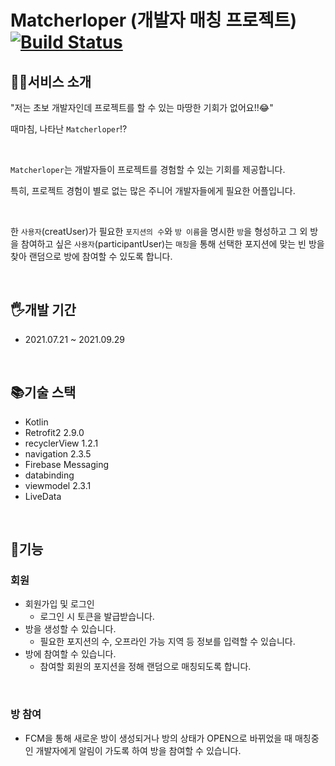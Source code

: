 # Matcherloper (개발자 매칭 프로젝트) [![Build Status](https://app.travis-ci.com/MatcherLoper/MatcherLoper_Server.svg?token=hyUJYqs7AAdXxo2iuzQs&branch=develop)](https://app.travis-ci.com/MatcherLoper/MatcherLoper_Server)

## 🤷‍♂️서비스 소개

"저는 초보 개발자인데 프로젝트를 할 수 있는 마땅한 기회가 없어요!!😂"

때마침, 나타난 `Matcherloper`⁉

</br >

`Matcherloper`는 개발자들이 프로젝트를 경험할 수 있는 기회를 제공합니다.

특히, 프로젝트 경험이 별로 없는 많은 주니어 개발자들에게 필요한 어플입니다.

</br >

한 `사용자`(creatUser)가 필요한 `포지션의 수`와 `방 이름`을 명시한 `방`을 형성하고 그 외 방을 참여하고 싶은 `사용자`(participantUser)는 `매칭`을 통해 선택한 포지션에 맞는 빈 방을 찾아 랜덤으로 방에 참여할 수 있도록 합니다.

</br >

## 🖐개발 기간

- 2021.07.21 ~ 2021.09.29

</br >

## 📚기술 스택

- Kotlin
- Retrofit2 2.9.0
- recyclerView 1.2.1
- navigation 2.3.5
- Firebase Messaging
- databinding
- viewmodel 2.3.1
- LiveData

</br >

## 🍻기능

### 회원

- 회원가입 및 로그인
  - 로그인 시 토큰을  발급받습니다.
- 방을 생성할 수 있습니다.
  - 필요한 포지션의 수, 오프라인 가능 지역 등 정보를 입력할 수 있습니다.
- 방에 참여할 수 있습니다.
  - 참여할 회원의 포지션을 정해 랜덤으로 매칭되도록 합니다.

</br >

### 방 참여

- FCM을 통해 새로운 방이 생성되거나 방의 상태가 OPEN으로 바뀌었을 때 매칭중인 개발자에게 알림이 가도록 하여 방을 참여할 수 있습니다.

